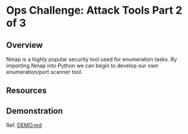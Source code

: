 # Ops Challenge: Attack Tools Part 2 of 3

## Overview

Nmap is a highly popular security tool used for enumeration tasks. By importing Nmap into Python we can begin to develop our own enumeration/port scanner tool.

## Resources

## Demonstration

Ref. [DEMO.md](DEMO.md)
